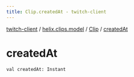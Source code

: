 ```yaml
---
title: Clip.createdAt - twitch-client
---
```


[twitch-client](../../index.html) / [helix.clips.model](../index.html) / [Clip](index.html) / [createdAt](./created-at.html)

# createdAt

`val createdAt: Instant`